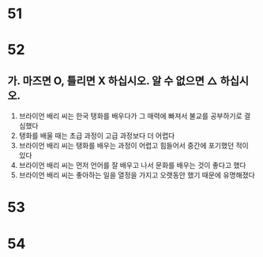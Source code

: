 # 51
# 52
## 가. 마즈면 O, 틀리면 X 하십시오. 알 수 없으면 △ 하십시오.
1. 브라이언 배리 씨는 한국 탱화를 배우다가 그 매력에 빠져서 불교를 공부하기로 결심했다
2. 탱화를 배울  때는 초급 과정이 고급 과정보다 더 어렵다
3. 브라이언 배리 씨는 탱화를 배우는 과정이 어렵고 힘들어서 중간에 포기했던 적이 있다
4. 브라이언 배리 씨는 먼저 언어를 잘 배우고 나서 문화를 배우는 것이 좋다고 했다
5. 브라이언 배리 씨는 좋아하는 일을 열정을 가지고 오랫동안 했기 때문에 유명해졌다



# 53
# 54
